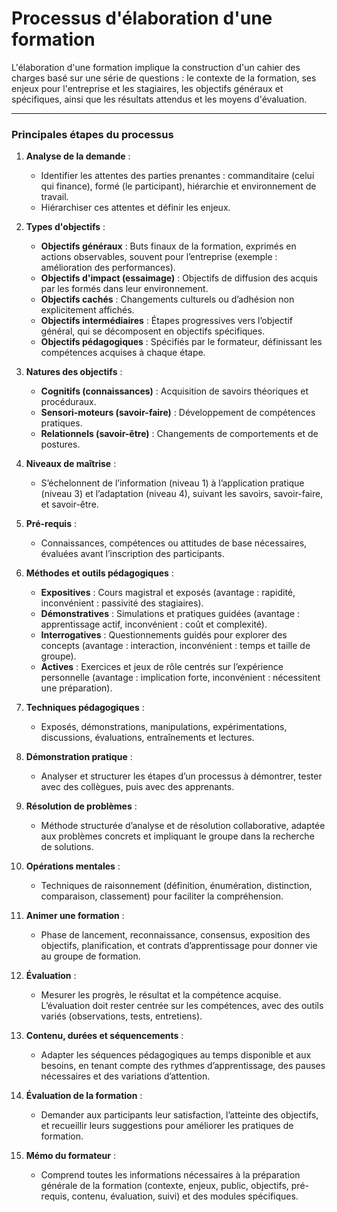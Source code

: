 # Processus d'élaboration d'une formation

L'élaboration d'une formation implique la construction d'un cahier des charges basé sur une série de questions : le contexte de la formation, ses enjeux pour l'entreprise et les stagiaires, les objectifs généraux et spécifiques, ainsi que les résultats attendus et les moyens d'évaluation.

----------

### Principales étapes du processus

1.  **Analyse de la demande** :
    
    -   Identifier les attentes des parties prenantes : commanditaire (celui qui finance), formé (le participant), hiérarchie et environnement de travail.
    -   Hiérarchiser ces attentes et définir les enjeux.
2.  **Types d'objectifs** :
    
    -   **Objectifs généraux** : Buts finaux de la formation, exprimés en actions observables, souvent pour l’entreprise (exemple : amélioration des performances).
    -   **Objectifs d'impact (essaimage)** : Objectifs de diffusion des acquis par les formés dans leur environnement.
    -   **Objectifs cachés** : Changements culturels ou d’adhésion non explicitement affichés.
    -   **Objectifs intermédiaires** : Étapes progressives vers l’objectif général, qui se décomposent en objectifs spécifiques.
    -   **Objectifs pédagogiques** : Spécifiés par le formateur, définissant les compétences acquises à chaque étape.
3.  **Natures des objectifs** :
    
    -   **Cognitifs (connaissances)** : Acquisition de savoirs théoriques et procéduraux.
    -   **Sensori-moteurs (savoir-faire)** : Développement de compétences pratiques.
    -   **Relationnels (savoir-être)** : Changements de comportements et de postures.
4.  **Niveaux de maîtrise** :
    
    -   S’échelonnent de l’information (niveau 1) à l’application pratique (niveau 3) et l’adaptation (niveau 4), suivant les savoirs, savoir-faire, et savoir-être.
5.  **Pré-requis** :
    
    -   Connaissances, compétences ou attitudes de base nécessaires, évaluées avant l’inscription des participants.
6.  **Méthodes et outils pédagogiques** :
    
    -   **Expositives** : Cours magistral et exposés (avantage : rapidité, inconvénient : passivité des stagiaires).
    -   **Démonstratives** : Simulations et pratiques guidées (avantage : apprentissage actif, inconvénient : coût et complexité).
    -   **Interrogatives** : Questionnements guidés pour explorer des concepts (avantage : interaction, inconvénient : temps et taille de groupe).
    -   **Actives** : Exercices et jeux de rôle centrés sur l’expérience personnelle (avantage : implication forte, inconvénient : nécessitent une préparation).
7.  **Techniques pédagogiques** :
    
    -   Exposés, démonstrations, manipulations, expérimentations, discussions, évaluations, entraînements et lectures.
8.  **Démonstration pratique** :
    
    -   Analyser et structurer les étapes d’un processus à démontrer, tester avec des collègues, puis avec des apprenants.
9.  **Résolution de problèmes** :
     -  Méthode structurée d’analyse et de résolution collaborative, adaptée aux problèmes concrets et impliquant le groupe dans la recherche de solutions.
10.  **Opérations mentales** :  
      - Techniques de raisonnement (définition, énumération, distinction, comparaison, classement) pour faciliter la compréhension.
11.  **Animer une formation** :
     - Phase de lancement, reconnaissance, consensus, exposition des objectifs, planification, et contrats d’apprentissage pour donner vie au groupe de formation.
12.  **Évaluation** :
    
     - Mesurer les progrès, le résultat et la compétence acquise. L’évaluation doit rester centrée sur les compétences, avec des outils variés (observations, tests, entretiens).
13.  **Contenu, durées et séquencements** :
    
     - Adapter les séquences pédagogiques au temps disponible et aux besoins, en tenant compte des rythmes d’apprentissage, des pauses nécessaires et des variations d’attention.
14.  **Évaluation de la formation** :
    
     - Demander aux participants leur satisfaction, l’atteinte des objectifs, et recueillir leurs suggestions pour améliorer les pratiques de formation.
15.  **Mémo du formateur** :
    
     - Comprend toutes les informations nécessaires à la préparation générale de la formation (contexte, enjeux, public, objectifs, pré-requis, contenu, évaluation, suivi) et des modules spécifiques.
<!--stackedit_data:
eyJoaXN0b3J5IjpbLTE0Mjg5MzQ2NjJdfQ==
-->